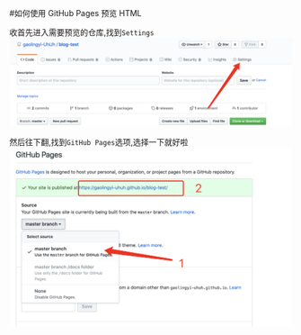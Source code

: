 #如何使用 GitHub Pages 预览 HTML

收首先进入需要预览的仓库,找到`Settings`
![Image text](img/QQ20200605-101206@2x.png)

然后往下翻,找到`GitHub Pages`选项,选择一下就好啦
![Image text](img/QQ20200605-101542@2x.png)